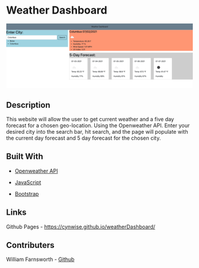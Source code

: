 # Weather Dashboard

![ScreenShot](./assets/demoScreenshot1.png)

## Description

  This website will allow the user to get current weather and a five day forecast for a chosen geo-location. Using the Openweather API. Enter your desired city into the search bar, hit search, and the page will populate with the current day forecast and 5 day forecast for the chosen city.

## Built With

* [Openweather API](https://openweathermap.org/api)

* [JavaScript](https://www.javascript.com/)

* [Bootstrap](https://getbootstrap.com/)

## Links

Github Pages - https://cynwise.github.io/weatherDashboard/

## Contributers

William Farnsworth - [Github](https://github.com/Cynwise)
